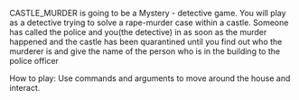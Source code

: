   CASTLE_MURDER is going to be a Mystery - detective game.  You will play as a detective trying to solve a rape-murder case within a castle. Someone has called the police and you(the detective) in as soon as the murder happened and the castle has been quarantined until you find out who the murderer is and give the name of the person who is in the building to the police officer
  
How to play: Use commands and arguments to move around the house and interact.



